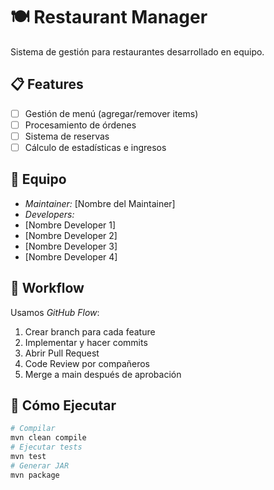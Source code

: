 # 🍽 Restaurant Manager
Sistema de gestión para restaurantes desarrollado en equipo.
## 📋 Features
- [ ] Gestión de menú (agregar/remover items)
- [ ] Procesamiento de órdenes
- [ ] Sistema de reservas
- [ ] Cálculo de estadísticas e ingresos
## 👥 Equipo
- *Maintainer:* [Nombre del Maintainer]
- *Developers:*
 - [Nombre Developer 1]
 - [Nombre Developer 2]
 - [Nombre Developer 3]
 - [Nombre Developer 4]
## 🔄 Workflow
Usamos *GitHub Flow*:
1. Crear branch para cada feature
2. Implementar y hacer commits
3. Abrir Pull Request
4. Code Review por compañeros
5. Merge a main después de aprobación
## 🚀 Cómo Ejecutar
```bash
# Compilar
mvn clean compile
# Ejecutar tests
mvn test
# Generar JAR
mvn package
